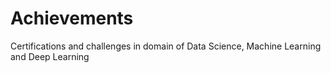 # Achievements
Certifications and challenges in domain of Data Science, Machine Learning and Deep Learning
